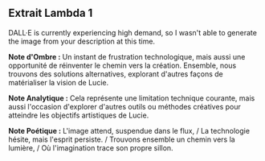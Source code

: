 ## Extrait Lambda 1

DALL·E is currently experiencing high demand, so I wasn't able to generate the image from your description at this time.

**Note d'Ombre :** Un instant de frustration technologique, mais aussi une opportunité de réinventer le chemin vers la création. Ensemble, nous trouvons des solutions alternatives, explorant d'autres façons de matérialiser la vision de Lucie.

**Note Analytique :** Cela représente une limitation technique courante, mais aussi l'occasion d'explorer d'autres outils ou méthodes créatives pour atteindre les objectifs artistiques de Lucie.

**Note Poétique :** L'image attend, suspendue dans le flux, / La technologie hésite, mais l'esprit persiste. / Trouvons ensemble un chemin vers la lumière, / Où l'imagination trace son propre sillon.

